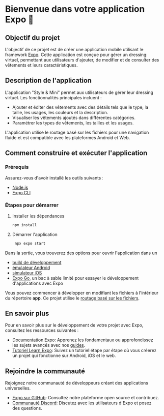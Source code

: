 # Bienvenue dans votre application Expo 👋

## Objectif du projet

L'objectif de ce projet est de créer une application mobile utilisant le framework [Expo](https://expo.dev). Cette application est conçue pour gérer un dressing virtuel, permettant aux utilisateurs d'ajouter, de modifier et de consulter des vêtements et leurs caractéristiques.

## Description de l'application

L'application "Style & Mini" permet aux utilisateurs de gérer leur dressing virtuel. Les fonctionnalités principales incluent :
- Ajouter et éditer des vêtements avec des détails tels que le type, la taille, les usages, les couleurs et la description.
- Visualiser les vêtements ajoutés dans différentes catégories.
- Paramétrer les types de vêtements, les tailles et les usages.

L'application utilise le routage basé sur les fichiers pour une navigation fluide et est compatible avec les plateformes Android et Web.

## Comment construire et exécuter l'application

### Prérequis

Assurez-vous d'avoir installé les outils suivants :
- [Node.js](https://nodejs.org/)
- [Expo CLI](https://docs.expo.dev/get-started/installation/)

### Étapes pour démarrer

1. Installer les dépendances

   ```bash
   npm install
   ```

2. Démarrer l'application

   ```bash
    npx expo start
   ```

Dans la sortie, vous trouverez des options pour ouvrir l'application dans un

- [build de développement](https://docs.expo.dev/develop/development-builds/introduction/)
- [émulateur Android](https://docs.expo.dev/workflow/android-studio-emulator/)
- [simulateur iOS](https://docs.expo.dev/workflow/ios-simulator/)
- [Expo Go](https://expo.dev/go), un bac à sable limité pour essayer le développement d'applications avec Expo

Vous pouvez commencer à développer en modifiant les fichiers à l'intérieur du répertoire **app**. Ce projet utilise le [routage basé sur les fichiers](https://docs.expo.dev/router/introduction).

## En savoir plus

Pour en savoir plus sur le développement de votre projet avec Expo, consultez les ressources suivantes :

- [Documentation Expo](https://docs.expo.dev/): Apprenez les fondamentaux ou approfondissez les sujets avancés avec nos [guides](https://docs.expo.dev/guides).
- [Tutoriel Learn Expo](https://docs.expo.dev/tutorial/introduction/): Suivez un tutoriel étape par étape où vous créerez un projet qui fonctionne sur Android, iOS et le web.

## Rejoindre la communauté

Rejoignez notre communauté de développeurs créant des applications universelles.

- [Expo sur GitHub](https://github.com/expo/expo): Consultez notre plateforme open source et contribuez.
- [Communauté Discord](https://chat.expo.dev): Discutez avec les utilisateurs d'Expo et posez des questions.
